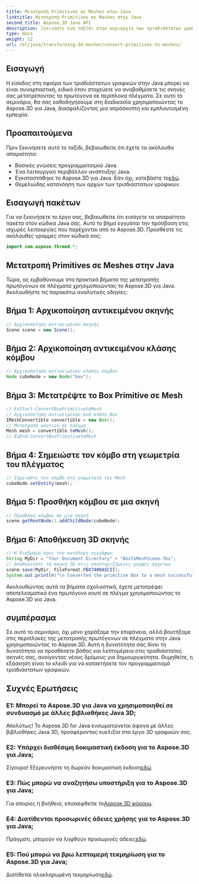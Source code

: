 ```yaml
---
title: Μετατροπή Primitives σε Meshes στην Java
linktitle: Μετατροπή Primitives σε Meshes στην Java
second_title: Aspose.3D Java API
description: Ξεκινήστε ένα ταξίδι στην κυριαρχία των τρισδιάστατων γραφικών με το Aspose.3D για Java - μετατρέψτε αβίαστα τα πρωτόγονα σε μαγευτικά πλέγματα. Αυξήστε την εμπειρία κωδικοποίησης τώρα!
type: docs
weight: 12
url: /el/java/transforming-3d-meshes/convert-primitives-to-meshes/
---
```

## Εισαγωγή
Η είσοδος στη σφαίρα των τρισδιάστατων γραφικών στην Java μπορεί να είναι συναρπαστική, ειδικά όταν στοχεύετε να αναβαθμίσετε τις σκηνές σας μετατρέποντας τα πρωτόγονα σε περίπλοκα πλέγματα. Σε αυτό το σεμινάριο, θα σας καθοδηγήσουμε στη διαδικασία χρησιμοποιώντας το Aspose.3D για Java, διασφαλίζοντας μια απρόσκοπτη και εμπλουτισμένη εμπειρία.
## Προαπαιτούμενα
Πριν ξεκινήσετε αυτό το ταξίδι, βεβαιωθείτε ότι έχετε τα ακόλουθα απαραίτητα:
- Βασικές γνώσεις προγραμματισμού Java.
- Ένα λειτουργικό περιβάλλον ανάπτυξης Java.
-  Εγκαταστάθηκε το Aspose.3D για Java. Εάν όχι, κατεβάστε το[εδώ](https://releases.aspose.com/3d/java/).
- Θεμελιώδης κατανόηση των αρχών των τρισδιάστατων γραφικών.
## Εισαγωγή πακέτων
Για να ξεκινήσετε το έργο σας, βεβαιωθείτε ότι εισάγετε τα απαραίτητα πακέτα στον κώδικα Java σας. Αυτό το βήμα εγγυάται την πρόσβαση στις ισχυρές λειτουργίες που παρέχονται από το Aspose.3D. Προσθέστε τις ακόλουθες γραμμές στον κώδικά σας:
```java
import com.aspose.threed.*;
```
## Μετατροπή Primitives σε Meshes στην Java
Τώρα, ας εμβαθύνουμε στα πρακτικά βήματα της μετατροπής πρωτόγονων σε πλέγματα χρησιμοποιώντας το Aspose.3D για Java. Ακολουθήστε τις παρακάτω αναλυτικές οδηγίες:
## Βήμα 1: Αρχικοποίηση αντικειμένου σκηνής
```java
// Αρχικοποίηση αντικειμένου σκηνής
Scene scene = new Scene();
```
## Βήμα 2: Αρχικοποίηση αντικειμένου κλάσης κόμβου
```java
// Αρχικοποίηση αντικειμένου κλάσης κόμβου
Node cubeNode = new Node("box");
```
## Βήμα 3: Μετατρέψτε το Box Primitive σε Mesh
```java
// ExStart:ConvertBoxPrimitivetoMesh
// Αρχικοποίηση αντικειμένου ανά κλάση Box
IMeshConvertible convertible = new Box();
// Μετατροπή κουτιού σε πλέγμα
Mesh mesh = convertible.toMesh();
// ExEnd:ConvertBoxPrimitivetoMesh
```
## Βήμα 4: Σημειώστε τον κόμβο στη γεωμετρία του πλέγματος
```java
// Σημειώστε τον κόμβο στη γεωμετρία του Mesh
cubeNode.setEntity(mesh);
```
## Βήμα 5: Προσθήκη κόμβου σε μια σκηνή
```java
// Προσθήκη κόμβου σε μια σκηνή
scene.getRootNode().addChildNode(cubeNode);
```
## Βήμα 6: Αποθήκευση 3D σκηνής
```java
// Η διαδρομή προς τον κατάλογο εγγράφων.
String MyDir = "Your Document Directory" + "BoxToMeshScene.fbx";
// Αποθηκεύστε τη σκηνή 3D στις υποστηριζόμενες μορφές αρχείων
scene.save(MyDir, FileFormat.FBX7400ASCII);
System.out.println("\n Converted the primitive Box to a mesh successfully.\nFile saved at " + MyDir);
```
Ακολουθώντας αυτά τα βήματα σχολαστικά, έχετε μετατρέψει αποτελεσματικά ένα πρωτόγονο κουτί σε πλέγμα χρησιμοποιώντας το Aspose.3D για Java.
## συμπέρασμα
Σε αυτό το σεμινάριο, όχι μόνο χαράξαμε την επιφάνεια, αλλά βουτήξαμε στις περιπλοκές της μετατροπής πρωτόγονων σε πλέγματα στην Java χρησιμοποιώντας το Aspose.3D. Αυτή η δυνατότητα σάς δίνει τη δυνατότητα να προσθέσετε βάθος και λεπτομέρεια στις τρισδιάστατες σκηνές σας, ανοίγοντας νέους δρόμους για δημιουργικότητα. Θυμηθείτε, η εξάσκηση είναι το κλειδί για να κατακτήσετε τον προγραμματισμό τρισδιάστατων γραφικών.
## Συχνές Ερωτήσεις
### Ε1: Μπορεί το Aspose.3D για Java να χρησιμοποιηθεί σε συνδυασμό με άλλες βιβλιοθήκες Java 3D;
Απολύτως! Το Aspose.3D for Java ενσωματώνεται άψογα με άλλες βιβλιοθήκες Java 3D, προσφέροντας ευελιξία στα έργα 3D γραφικών σας.
### Ε2: Υπάρχει διαθέσιμη δοκιμαστική έκδοση για το Aspose.3D για Java;
 Σίγουρα! Εξερευνήστε τη δωρεάν δοκιμαστική έκδοση[εδώ](https://releases.aspose.com/).
### Ε3: Πώς μπορώ να αναζητήσω υποστήριξη για το Aspose.3D για Java;
 Για απορίες ή βοήθεια, επισκεφθείτε το[Aspose.3D φόρουμ](https://forum.aspose.com/c/3d/18).
### Ε4: Διατίθενται προσωρινές άδειες χρήσης για το Aspose.3D για Java;
 Πράγματι, μπορούν να ληφθούν προσωρινές άδειες[εδώ](https://purchase.aspose.com/temporary-license/).
### Ε5: Πού μπορώ να βρω λεπτομερή τεκμηρίωση για το Aspose.3D για Java;
 Διατίθεται ολοκληρωμένη τεκμηρίωση[εδώ](https://reference.aspose.com/3d/java/).